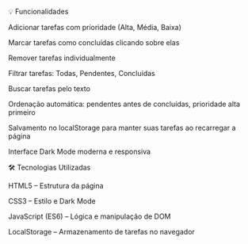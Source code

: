 💡 Funcionalidades

Adicionar tarefas com prioridade (Alta, Média, Baixa)

Marcar tarefas como concluídas clicando sobre elas

Remover tarefas individualmente

Filtrar tarefas: Todas, Pendentes, Concluídas

Buscar tarefas pelo texto

Ordenação automática: pendentes antes de concluídas, prioridade alta primeiro

Salvamento no localStorage para manter suas tarefas ao recarregar a página

Interface Dark Mode moderna e responsiva

🛠️ Tecnologias Utilizadas

HTML5 – Estrutura da página

CSS3 – Estilo e Dark Mode

JavaScript (ES6) – Lógica e manipulação de DOM

LocalStorage – Armazenamento de tarefas no navegador
